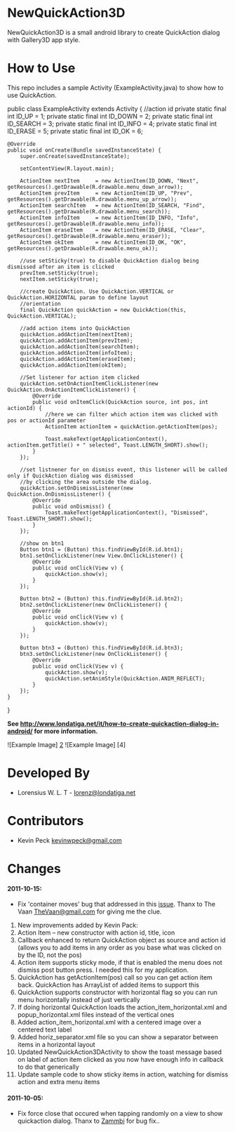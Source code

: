 NewQuickAction3D
================

NewQuickAction3D is a small android library to create QuickAction dialog with Gallery3D app style.

How to Use
==========
This repo includes a sample Activity (ExampleActivity.java) to show how to use QuickAction.

public class ExampleActivity extends Activity {
	//action id
	private static final int ID_UP     = 1;
	private static final int ID_DOWN   = 2;
	private static final int ID_SEARCH = 3;
	private static final int ID_INFO   = 4;
	private static final int ID_ERASE  = 5;	
	private static final int ID_OK     = 6;
	    
	@Override
	public void onCreate(Bundle savedInstanceState) {
		super.onCreate(savedInstanceState);

		setContentView(R.layout.main);

		ActionItem nextItem 	= new ActionItem(ID_DOWN, "Next", getResources().getDrawable(R.drawable.menu_down_arrow));
		ActionItem prevItem 	= new ActionItem(ID_UP, "Prev", getResources().getDrawable(R.drawable.menu_up_arrow));
        ActionItem searchItem 	= new ActionItem(ID_SEARCH, "Find", getResources().getDrawable(R.drawable.menu_search));
        ActionItem infoItem 	= new ActionItem(ID_INFO, "Info", getResources().getDrawable(R.drawable.menu_info));
        ActionItem eraseItem 	= new ActionItem(ID_ERASE, "Clear", getResources().getDrawable(R.drawable.menu_eraser));
        ActionItem okItem 		= new ActionItem(ID_OK, "OK", getResources().getDrawable(R.drawable.menu_ok));
        
        //use setSticky(true) to disable QuickAction dialog being dismissed after an item is clicked
        prevItem.setSticky(true);
        nextItem.setSticky(true);
		
		//create QuickAction. Use QuickAction.VERTICAL or QuickAction.HORIZONTAL param to define layout 
        //orientation
		final QuickAction quickAction = new QuickAction(this, QuickAction.VERTICAL);
		
		//add action items into QuickAction
        quickAction.addActionItem(nextItem);
		quickAction.addActionItem(prevItem);
        quickAction.addActionItem(searchItem);
        quickAction.addActionItem(infoItem);
        quickAction.addActionItem(eraseItem);
        quickAction.addActionItem(okItem);
        
        //Set listener for action item clicked
		quickAction.setOnActionItemClickListener(new QuickAction.OnActionItemClickListener() {			
			@Override
			public void onItemClick(QuickAction source, int pos, int actionId) {
				//here we can filter which action item was clicked with pos or actionId parameter
				ActionItem actionItem = quickAction.getActionItem(pos);
                 
				Toast.makeText(getApplicationContext(), actionItem.getTitle() + " selected", Toast.LENGTH_SHORT).show();			    
			}
		});
		
		//set listnener for on dismiss event, this listener will be called only if QuickAction dialog was dismissed
		//by clicking the area outside the dialog.
		quickAction.setOnDismissListener(new QuickAction.OnDismissListener() {			
			@Override
			public void onDismiss() {
				Toast.makeText(getApplicationContext(), "Dismissed", Toast.LENGTH_SHORT).show();
			}
		});
		
		//show on btn1
		Button btn1 = (Button) this.findViewById(R.id.btn1);
		btn1.setOnClickListener(new View.OnClickListener() {
			@Override
			public void onClick(View v) {
				quickAction.show(v);
			}
		});

		Button btn2 = (Button) this.findViewById(R.id.btn2);
		btn2.setOnClickListener(new OnClickListener() {
			@Override
			public void onClick(View v) {
				quickAction.show(v);
			}
		});
		
		Button btn3 = (Button) this.findViewById(R.id.btn3);
		btn3.setOnClickListener(new OnClickListener() {
			@Override
			public void onClick(View v) {
				quickAction.show(v);
				quickAction.setAnimStyle(QuickAction.ANIM_REFLECT);
			}
		});
	}
}

**See http://www.londatiga.net/it/how-to-create-quickaction-dialog-in-android/ for more information.**

![Example Image] [2] ![Example Image] [4]

Developed By
============

* Lorensius W. L. T - <lorenz@londatiga.net>

Contributors
============
* Kevin Peck <kevinwpeck@gmail.com>

Changes
=======

#### 2011-10-15:
* Fix 'container moves' bug that addressed in this [issue][3]. Thanx to The Vaan <TheVaan@gmail.com> for giving me the clue.
1. New improvements added by Kevin Pack:
1. Action Item – new constructor with action id, title, icon
2. Callback enhanced to return QuickAction object as source and action id (allows you to add items in any order as you base what was clicked on by the ID, not the pos)
3. Action item supports sticky mode, if that is enabled the menu does not dismiss post button press. I needed this for my application.
4. QuickAction has getActionItem(pos) call so you can get action item back. QuickAction has ArrayList of added items to support this
5. QuickAction supports constructor with horizontal flag so you can run menu horizontally instead of just vertically
6. If doing horizontal QuickAction loads the action_item_horizontal.xml and popup_horizontal.xml files instead of the vertical ones
7. Added action_item_horizontal.xml with a centered image over a centered text label
8. Added horiz_separator.xml file so you can show a separator between items in a horizontal layout
9. Updated NewQuickAction3DActivity to show the toast message based on label of action item clicked as you now have enough info in callback to do that generically
10. Update sample code to show sticky items in action, watching for dismiss action and extra menu items 

#### 2011-10-05:
* Fix force close that occured when tapping randomly on a view to show quickaction dialog. 
  Thanx to [Zammbi][1] for bug fix..

[1]: http://github.com/zammbi
[2]: http://londatiga.net/images/quickactions/demo3d-1.jpg
[3]: https://github.com/lorensiuswlt/NewQuickAction3D/issues/1
[2]: http://londatiga.net/images/quickactions/demo3d-2.jpg
